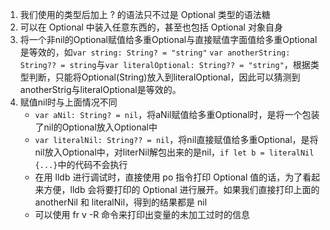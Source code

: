 1. 我们使用的类型后加上 ? 的语法只不过是 Optional 类型的语法糖
2. 可以在 Optional 中装入任意东西的，甚至也包括 Optional 对象自身
3. 将一个非nil的Optional赋值给多重Optional与直接赋值字面值给多重Optional是等效的，如`var string: String? = "string"` `var anotherString: String?? = string`与`var literalOptional: String?? = "string"`，根据类型判断，只能将Optional(String)放入到literalOptional，因此可以猜测到anotherStrig与literalOptional是等效的。
4. 赋值nil时与上面情况不同
	- `var aNil: String? = nil`，将aNil赋值给多重Optional时，是将一个包装了nil的Optional放入Optional中
	- `var literalNil: String?? = nil`，将nil直接赋值给多重Optional，是将nil放入Optional中，对literNil解包出来的是nil，`if let b = literalNil {...}`中的代码不会执行
	- 在用 lldb 进行调试时，直接使用 po 指令打印 Optional 值的话，为了看起来方便，lldb 会将要打印的 Optional 进行展开。如果我们直接打印上面的 anotherNil 和 literalNil，得到的结果都是 nil
	- 可以使用 fr v -R 命令来打印出变量的未加工过时的信息
